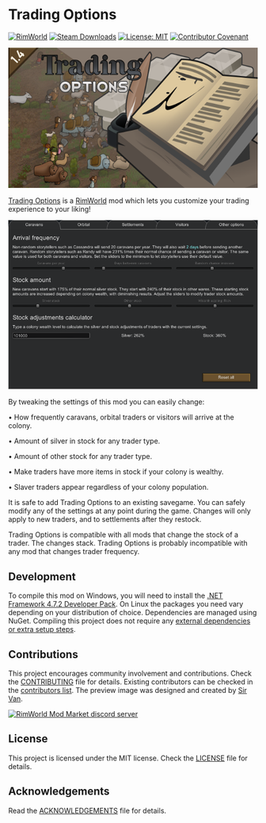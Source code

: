 Trading Options
===

[![RimWorld](https://img.shields.io/badge/RimWorld-1.4-informational)](https://rimworldgame.com/) [![Steam Downloads](https://img.shields.io/steam/downloads/ToDo)](https://steamcommunity.com/sharedfiles/filedetails/?id=2813426619) [![License: MIT](https://img.shields.io/badge/License-MIT-yellow.svg)](https://opensource.org/licenses/MIT) [![Contributor Covenant](https://img.shields.io/badge/Contributor%20Covenant-2.1-4baaaa.svg)](CODE_OF_CONDUCT.md)

![Mod preview](About/Preview.png)

[Trading Options](https://steamcommunity.com/sharedfiles/filedetails/?id=ToDo) is a [RimWorld](https://rimworldgame.com/) mod which lets you customize your trading experience to your liking!

![Mod settings image](Preview/ui.png?raw=true)

By tweaking the settings of this mod you can easily change:

• How frequently caravans, orbital traders or visitors will arrive at the colony.

• Amount of silver in stock for any trader type.

• Amount of other stock for any trader type.

• Make traders have more items in stock if your colony is wealthy.

• Slaver traders appear regardless of your colony population.

It is safe to add Trading Options to an existing savegame. You can safely modify any of the settings at any point during the game. Changes will only apply to new traders, and to settlements after they restock.

Trading Options is compatible with all mods that change the stock of a trader. The changes stack. Trading Options is probably incompatible with any mod that changes trader frequency.

Development
---

To compile this mod on Windows, you will need to install the [.NET Framework 4.7.2 Developer Pack](https://dotnet.microsoft.com/en-us/download/dotnet-framework/net472). On Linux the packages you need vary depending on your distribution of choice. Dependencies are managed using NuGet. Compiling this project does not require any [external dependencies or extra setup steps](https://ludeon.com/forums/index.php?topic=49914.0).

Contributions
---

This project encourages community involvement and contributions. Check the [CONTRIBUTING](CONTRIBUTING.md) file for details. Existing contributors can be checked in the [contributors list](https://gitlab.com/joseasoler/trading-options/-/graphs/main). The preview image was designed and created by [Sir Van](https://steamcommunity.com/id/UnVan/myworkshopfiles/?appid=294100).

[![RimWorld Mod Market discord server](https://i.imgur.com/cfoFEMA.png)](url=https://discord.gg/7befJWr9xS)

License
---

This project is licensed under the MIT license. Check the [LICENSE](LICENSE) file for details.

Acknowledgements
---

Read the [ACKNOWLEDGEMENTS](ACKNOWLEDGEMENTS.md) file for details.
